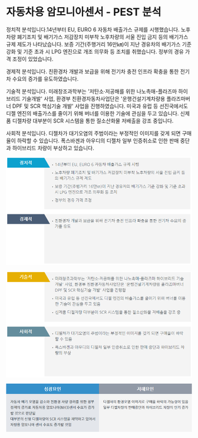 # 자동차용 암모니아센서 - PEST 분석

정치적 분석입니다.14년부터 EU, EURO 6 자동차 배출가스 규제를 시행했습니다. 노후차량 폐기조치 및 배기가스 저감장치 미부착 노후차량의 서울 진입 금지 등의 배기가스 규제 제도가 나타났습니다. 보증 기간(주행거리 16만㎞)이 지난 경유차의 배기가스 기준 강화 및 기준 초과 시 LPG 엔진으로 개조 의무화 등 조치를 취했습니다. 정부의 경유 가격 조정이 있었습니다.


경제적 분석입니다. 친환경차 개발과 보급을 위해 전기차 충전 인프라 확충을 통한 전기차 수요의 증가를 유도하였습니다.


기술적 분석입니다. 미래창조과학부는 '저탄소·저공해를 위한 나노촉매-플라즈마 하이브리드 기술개발' 사업, 환경부 친환경자동차사업단은 '운행건설기계차량용 플라즈마버너 DPF 및 SCR 핵심기술 개발' 사업을 진행하였습니다. 미국과 유럽 등 선진국에서도 디젤 엔진의 배출가스를 줄이기 위해 버너를 이용한 기술에 관심을 두고 있습니다. 신제품 디젤차량 대부분이 SCR 시스템을 통한 질소산화물 저배출을 강조 중입니다.


사회적 분석입니다. 디젤차가 대기오염의 주범이라는 부정적인 이미지를 갖게 되면 구매율이 하락할 수 있습니다. 폭스바겐과 아우디의 디젤차 일부 인증취소로 인한 판매 중단과 하이브리드 차량이 부상하고 있습니다.


![](./images/자동차용암모니아센서_Q13_4_1_.PNG)


![](./images/자동차용암모니아센서_Q13_4_1__.PNG)


![](./images/자동차용암모니아센서_Q13_4_1.PNG)
